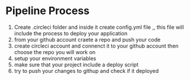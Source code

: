 # Pipeline Process

1. Create .circleci folder and inside it create config.yml file ,, this file will include the process to deploy your application
2. from your github account craete a repo and push your code  
3. create circleci account and connenct it to your github account then choose the repo you will work on
4. setup your environment variables 
5. make sure that your project include a deploy script 
6. try to push your changes to githup and check if it deployed
